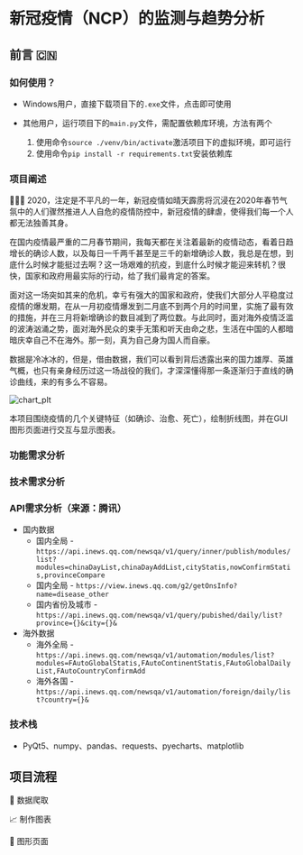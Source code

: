 # 新冠疫情（NCP）的监测与趋势分析

## 前言 🇨🇳

### 如何使用？

- Windows用户，直接下载项目下的`.exe`文件，点击即可使用

- 其他用户，运行项目下的`main.py`文件，需配置依赖库环境，方法有两个
  1. 使用命令`source ./venv/bin/activate`激活项目下的虚拟环境，即可运行
  2. 使用命令`pip install -r requirements.txt`安装依赖库

### 项目阐述

👨🏻‍💻 2020，注定是不平凡的一年，新冠疫情如晴天霹雳将沉浸在2020年春节气氛中的人们骤然推进人人自危的疫情防控中，新冠疫情的肆虐，使得我们每一个人都无法独善其身。

​	在国内疫情最严重的二月春节期间，我每天都在关注着最新的疫情动态，看着日趋增长的确诊人数，以及每日一千两千甚至是三千的新增确诊人数，我总是在想，到底什么时候才能挺过去啊？这一场艰难的抗疫，到底什么时候才能迎来转机？很快，国家和政府用最实际的行动，给了我们最肯定的答案。

​	面对这一场突如其来的危机，幸亏有强大的国家和政府，使我们大部分人平稳度过疫情的爆发期，在从一月初疫情爆发到二月底不到两个月的时间里，实施了最有效的措施，并在三月将新增确诊的数目减到了两位数。与此同时，面对海外疫情泛滥的波涛汹涌之势，面对海外民众的束手无策和听天由命之悲，生活在中国的人都暗暗庆幸自己不在海外。那一刻，真为自己身为国人而自豪。

​	数据是冷冰冰的，但是，借由数据，我们可以看到背后透露出来的国力雄厚、英雄气概，也只有亲身经历过这一场战役的我们，才深深懂得那一条逐渐归于直线的确诊曲线，来的有多么不容易。

![chart_plt](https://billie-s-album.oss-cn-beijing.aliyuncs.com/img/chart_plt.png)

本项目围绕疫情的几个关键特征（如确诊、治愈、死亡），绘制折线图，并在GUI图形页面进行交互与显示图表。

### 功能需求分析

### 技术需求分析

### API需求分析（来源：腾讯）

- 国内数据
  - 国内全局 - `https://api.inews.qq.com/newsqa/v1/query/inner/publish/modules/list?modules=chinaDayList,chinaDayAddList,cityStatis,nowConfirmStatis,provinceCompare`
  - 国内全局 - `https://view.inews.qq.com/g2/getOnsInfo?name=disease_other`
  - 国内省份及城市 - `https://api.inews.qq.com/newsqa/v1/query/pubished/daily/list?province={}&city={}&`
- 海外数据
  - 海外全局 - `https://api.inews.qq.com/newsqa/v1/automation/modules/list?modules=FAutoGlobalStatis,FAutoContinentStatis,FAutoGlobalDailyList,FAutoCountryConfirmAdd`
  - 海外各国 - `https://api.inews.qq.com/newsqa/v1/automation/foreign/daily/list?country={}&`

### 技术栈

- PyQt5、numpy、pandas、requests、pyecharts、matplotlib

## 项目流程

🐛 数据爬取

📈 制作图表

📃 图形页面



 



